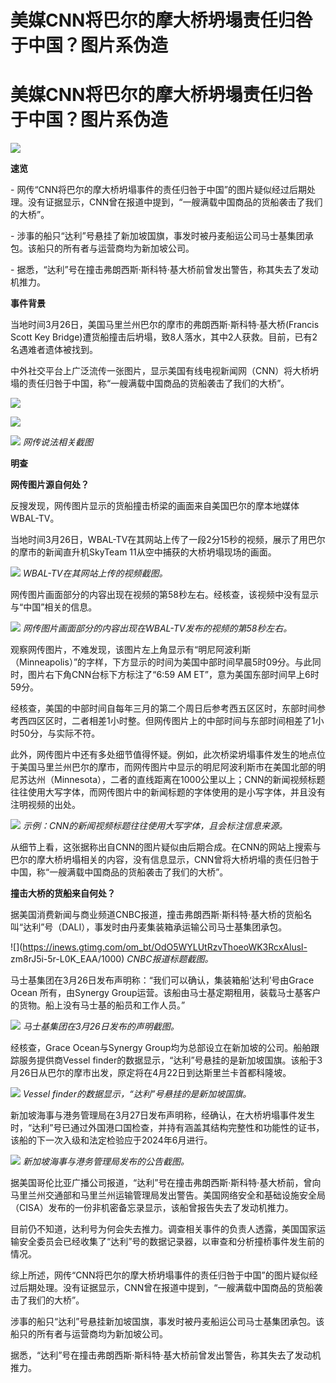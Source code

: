 # 美媒CNN将巴尔的摩大桥坍塌责任归咎于中国？图片系伪造

# 美媒CNN将巴尔的摩大桥坍塌责任归咎于中国？图片系伪造

![](https://inews.gtimg.com/om_bt/OdT8JVBiyCh2ATOT5VeMJK0mGVWSoqrvrA5rpK_1JLWaEAA/1000)

**速览**

\-
网传“CNN将巴尔的摩大桥坍塌事件的责任归咎于中国”的图片疑似经过后期处理。没有证据显示，CNN曾在报道中提到，“一艘满载中国商品的货船袭击了我们的大桥”。

\- 涉事的船只“达利”号悬挂了新加坡国旗，事发时被丹麦船运公司马士基集团承包。该船只的所有者与运营商均为新加坡公司。

\- 据悉，“达利”号在撞击弗朗西斯·斯科特·基大桥前曾发出警告，称其失去了发动机推力。

**事件背景**

当地时间3月26日，美国马里兰州巴尔的摩市的弗朗西斯·斯科特·基大桥(Francis Scott Key
Bridge)遭货船撞击后坍塌，致8人落水，其中2人获救。目前，已有2名遇难者遗体被找到。

中外社交平台上广泛流传一张图片，显示美国有线电视新闻网（CNN）将大桥坍塌的责任归咎于中国，称“一艘满载中国商品的货船袭击了我们的大桥”。

![](https://inews.gtimg.com/om_bt/OD_O6e70gLcOOoZ_u6TKvXT2Xbl8JzEt6wmi6goi4pCPQAA/1000)

![](https://inews.gtimg.com/om_bt/Ow8qTpEUDNR_fhQ1AJb2Lb2b87oGVRY9r16yPcyMQUaJIAA/1000)

![](https://inews.gtimg.com/om_bt/Oo1iI0AG099asjXhACgvTzhVbGZpLiguZpxUWlmJ2cUWwAA/1000)
_网传说法相关截图_

**明查**

**网传图片源自何处？**

反搜发现，网传图片显示的货船撞击桥梁的画面来自美国巴尔的摩本地媒体WBAL-TV。

当地时间3月26日，WBAL-TV在其网站上传了一段2分15秒的视频，展示了用巴尔的摩市的新闻直升机SkyTeam 11从空中捕获的大桥坍塌现场的画面。

![](https://inews.gtimg.com/om_bt/OT8LE8Apk4IlQthq3CkF2qI_YP_2DclX3-WAQYypmDzJsAA/1000)
_WBAL-TV在其网站上传的视频截图。_

网传图片画面部分的内容出现在视频的第58秒左右。经核查，该视频中没有显示与“中国”相关的信息。

![](https://inews.gtimg.com/om_bt/OkL6F_LPv2iEHVAAoIAkrag56lbMJGPUpbhupnzkpfhY8AA/1000)
_网传图片画面部分的内容出现在WBAL-TV发布的视频的第58秒左右。_

观察网传图片，不难发现，该图片左上角显示有“明尼阿波利斯（Minneapolis）”的字样，下方显示的时间为美国中部时间早晨5时09分。与此同时，图片右下角CNN台标下方标注了“6:59
AM ET”，意为美国东部时间早上6时59分。

经核查，美国的中部时间自每年三月的第二个周日后参考西五区区时，东部时间参考西四区区时，二者相差1小时整。但网传图片上的中部时间与东部时间相差了1小时50分，与实际不符。

此外，网传图片中还有多处细节值得怀疑。例如，此次桥梁坍塌事件发生的地点位于美国马里兰州巴尔的摩市，而网传图片中显示的明尼阿波利斯市在美国北部的明尼苏达州（Minnesota），二者的直线距离在1000公里以上；CNN的新闻视频标题往往使用大写字体，而网传图片中的新闻标题的字体使用的是小写字体，并且没有注明视频的出处。

![](https://inews.gtimg.com/om_bt/OQvwrJzGxyZpxOmu5hcCghUHaqoNYbNPuhRjPlyquwd4cAA/1000)
_示例：CNN的新闻视频标题往往使用大写字体，且会标注信息来源。_

从细节上看，这张据称出自CNN的图片疑似由后期合成。在CNN的网站上搜索与巴尔的摩大桥坍塌相关的内容，没有信息显示，CNN曾将大桥坍塌的责任归咎于中国，称“一艘满载中国商品的货船袭击了我们的大桥”。

**撞击大桥的货船来自何处？**

据美国消费新闻与商业频道CNBC报道，撞击弗朗西斯·斯科特·基大桥的货船名叫“达利”号（DALI），事发时由丹麦集装箱承运输公司马士基集团承包。

![](https://inews.gtimg.com/om_bt/OdO5WYLUtRzvThoeoWK3RcxAlusl-
zm8rJ5i-5r-L0K_EAA/1000) _CNBC报道标题截图。_

马士基集团在3月26日发布声明称：“我们可以确认，集装箱船‘达利’号由Grace Ocean 所有，由Synergy
Group运营。该船由马士基定期租用，装载马士基客户的货物。船上没有马士基的船员和工作人员。”

![](https://inews.gtimg.com/om_bt/OVD5fQp1xy6x7N5B_ZUD7MN8YBbku6xa5MwC7SQAWlTjkAA/1000)
_马士基集团在3月26日发布的声明截图。_

经核查，Grace Ocean与Synergy Group均为总部设立在新加坡的公司。船舶跟踪服务提供商Vessel
finder的数据显示，“达利”号悬挂的是新加坡国旗。该船于3月26日从巴尔的摩市出发，原定将在4月22日到达斯里兰卡首都科隆坡。

![](https://inews.gtimg.com/om_bt/OuISrLB7KrpAyO1L624rq1Y_Bd8Ro6naHep2o_H_PZGH8AA/1000)
_Vessel finder的数据显示，“达利”号悬挂的是新加坡国旗。_

新加坡海事与港务管理局在3月27日发布声明称，经确认，在大桥坍塌事件发生时，“达利”号已通过外国港口国检查，并持有涵盖其结构完整性和功能性的证书，该船的下一次入级和法定检验应于2024年6月进行。

![](https://inews.gtimg.com/om_bt/OGgBV5ZWYQpABaAKWWAWhRWa8rSG_tpzui1xW2u4cv55sAA/1000)
_新加坡海事与港务管理局发布的公告截图。_

据美国哥伦比亚广播公司报道，“达利”号在撞击弗朗西斯·斯科特·基大桥前，曾向马里兰州交通部和马里兰州运输管理局发出警告。美国网络安全和基础设施安全局（CISA）发布的一份非机密备忘录显示，该船曾报告失去了发动机推力。

目前仍不知道，达利号为何会失去推力。调查相关事件的负责人透露，美国国家运输安全委员会已经收集了“达利”号的数据记录器，以审查和分析撞桥事件发生前的情况。

综上所述，网传“CNN将巴尔的摩大桥坍塌事件的责任归咎于中国”的图片疑似经过后期处理。没有证据显示，CNN曾在报道中提到，“一艘满载中国商品的货船袭击了我们的大桥”。

涉事的船只“达利”号悬挂新加坡国旗，事发时被丹麦船运公司马士基集团承包。该船只的所有者与运营商均为新加坡公司。

据悉，“达利”号在撞击弗朗西斯·斯科特·基大桥前曾发出警告，称其失去了发动机推力。

